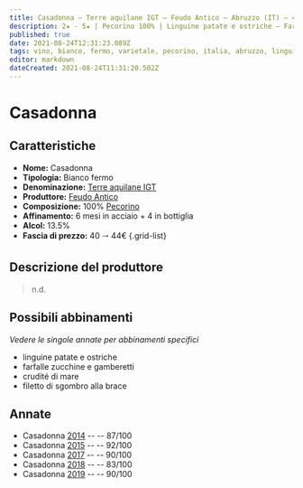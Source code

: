 ```yaml
---
title: Casadonna – Terre aquilane IGT – Feudo Antico – Abruzzo (IT) – 40 🠒 44€
description: 2★ - 5★ | Pecorino 100% | Linguine patate e ostriche – Farfalle zucchine e gamberetti – Crudité di mare – Filetto di sgombro alla brace
published: true
date: 2021-08-24T12:31:23.089Z
tags: vino, bianco, fermo, varietale, pecorino, italia, abruzzo, linguine patate e ostriche, farfalle zucchine e gamberetti, crudité di mare, filetto di sgombro alla brace, 40 🠒 44€, 5 stelle
editor: markdown
dateCreated: 2021-08-24T11:31:20.502Z
---
```


# Casadonna

## Caratteristiche
- **Nome:** Casadonna
- **Tipologia:** Bianco fermo
- **Denominazione:** [Terre aquilane IGT](/denominazioni/Italia/Abruzzo/IGT/Terre-aquilane) 
- **Produttore:** [Feudo Antico](/produttori/Italia/Abruzzo/Feudo-Antico) 
- **Composizione:** 100% [Pecorino](/vitigni/Italia/bacca-nera/Pecorino)
- **Affinamento:** 6 mesi in acciaio + 4 in bottiglia
- **Alcol:** 13.5%
- **Fascia di prezzo:** 40 🠒 44€
{.grid-list}

## Descrizione del produttore

> n.d.

## Possibili abbinamenti
*Vedere le singole annate per abbinamenti specifici*

- linguine patate e ostriche
- farfalle zucchine e gamberetti
- crudité di mare
- filetto di sgombro alla brace

## Annate

- Casadonna [2014](/vini/Italia/Abruzzo/Feudo-Antico/Casadonna/2014) -- <span class="star-3"></span> -- 87/100
- Casadonna [2015](/vini/Italia/Abruzzo/Feudo-Antico/Casadonna/2015) -- <span class="star-5"></span> -- 92/100
- Casadonna [2017](/vini/Italia/Abruzzo/Feudo-Antico/Casadonna/2017) -- <span class="star-4"></span> -- 90/100
- Casadonna [2018](/vini/Italia/Abruzzo/Feudo-Antico/Casadonna/2018) -- <span class="star-2"></span> -- 83/100
- Casadonna [2019](/vini/Italia/Abruzzo/Feudo-Antico/Casadonna/2019) -- <span class="star-4"></span> -- 90/100



